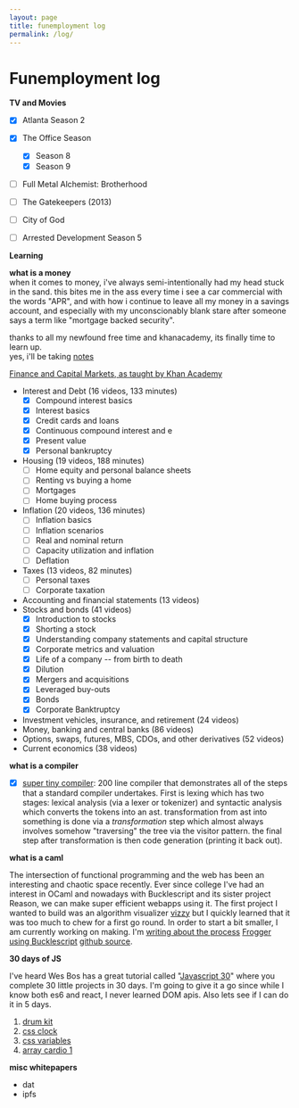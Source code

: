 ```yaml
---
layout: page
title: funemployment log
permalink: /log/
---
```


# Funemployment log

**TV and Movies**

* [x] Atlanta Season 2
* [x] The Office Season

  * [x] Season 8
  * [x] Season 9
* [ ] Full Metal Alchemist: Brotherhood
* [ ] The Gatekeepers (2013)
* [ ] City of God
* [ ] Arrested Development Season 5

**Learning**

**what is a money**<br>
when it comes to money, i've always semi-intentionally had my head stuck in the sand.
this bites me in the ass every time i see a car commercial with the words "APR", and with how i continue to leave all my money in a savings account, and especially with my unconscionably blank stare after someone says a term like "mortgage backed security".

thanks to all my newfound free time and khanacademy, its finally time to learn up. <br>
yes, i'll be taking [notes](/finance-notes)

[Finance and Capital Markets, as taught by Khan Academy](https://www.khanacademy.org/economics-finance-domain/core-finance)

* Interest and Debt (16 videos, 133 minutes)
  * [x] Compound interest basics
  * [x] Interest basics
  * [x] Credit cards and loans
  * [x] Continuous compound interest and e
  * [x] Present value
  * [x] Personal bankruptcy
* Housing (19 videos, 188 minutes)
  * [ ] Home equity and personal balance sheets
  * [ ] Renting vs buying a home
  * [ ] Mortgages
  * [ ] Home buying process
* Inflation (20 videos, 136 minutes)
  * [ ] Inflation basics
  * [ ] Inflation scenarios
  * [ ] Real and nominal return
  * [ ] Capacity utilization and inflation
  * [ ] Deflation
* Taxes (13 videos, 82 minutes)
  * [ ] Personal taxes
  * [ ] Corporate taxation
* Accounting and financial statements (13 videos)
* Stocks and bonds (41 videos)
  * [x] Introduction to stocks
  * [x] Shorting a stock
  * [x] Understanding company statements and capital structure
  * [x] Corporate metrics and valuation
  * [x] Life of a company -- from birth to death
  * [x] Dilution
  * [x] Mergers and acquisitions
  * [x] Leveraged buy-outs
  * [x] Bonds
  * [x] Corporate Banktruptcy
* Investment vehicles, insurance, and retirement (24 videos)
* Money, banking and central banks (86 videos)
* Options, swaps, futures, MBS, CDOs, and other derivatives (52 videos)
* Current economics (38 videos)

**what is a compiler**

* [x] [super tiny compiler](https://github.com/jamiebuilds/the-super-tiny-compiler): 200 line compiler that demonstrates all of the steps that a standard compiler undertakes. First is lexing which has two stages: lexical analysis (via a lexer or tokenizer) and syntactic analysis which converts the tokens into an ast. transformation from ast into something is done via a _transformation_ step which almost always involves somehow "traversing" the tree via the visitor pattern. the final step after transformation is then code generation (printing it back out).

**what is a caml**

The intersection of functional programming and the web has been an interesting and chaotic space recently. Ever since college I've had an interest in OCaml and nowadays with Bucklescript and its sister project Reason, we can make super efficient webapps using it. The first project I wanted to build was an algorithm visualizer [vizzy](https://github.com/samouri/vizzy) but I quickly learned that it was too much to chew for a first go round. In order to start a bit smaller, I am currently working on making.  I'm [writing about the process](/learning-bs) [Frogger using Bucklescript](/bucklefrog) [github source](https://github.com/FriteGames/buckle-frogger).

**30 days of JS**

I've heard Wes Bos has a great tutorial called "[Javascript 30](https://javascript30.com/)" where you complete 30 little projects in 30 days. I'm going to give it a go since while I know both es6 and react, I never learned DOM apis. Also lets see if I can do it in 5 days.

1.  [drum kit](/js30/1)
1.  [css clock](/js30/2)
1.  [css variables](/js30/3)
1.  [array cardio 1](/js30/4)

**misc whitepapers**

* dat
* ipfs
